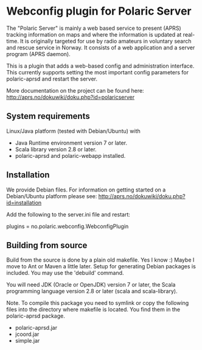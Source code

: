 # Webconfig plugin for Polaric Server

The "Polaric Server" is mainly a web based service to present (APRS) 
tracking information on maps and where the information is updated at real-
time. It is originally targeted for use by radio amateurs in voluntary search
and rescue service in Norway. It consists of a web application and a server 
program (APRS daemon). 
 
This is a plugin that adds a web-based config and administration interface. This currently 
supports setting the most important config parameters for polaric-aprsd and restart the server.
 
More documentation on the project can be found here: 
http://aprs.no/dokuwiki/doku.php?id=polaricserver

## System requirements

Linux/Java platform (tested with Debian/Ubuntu) with
* Java Runtime environment version 7 or later. 
* Scala library version 2.8 or later. 
* polaric-aprsd and polaric-webapp installed.

## Installation

We provide Debian files. For information on getting started on a Debian/Ubuntu 
platform please see: http://aprs.no/dokuwiki/doku.php?id=installation

Add the following to the server.ini file and restart: 

plugins = no.polaric.webconfig.WebconfigPlugin


## Building from source 

Build from the source is done by a plain old makefile. Yes I know :)
Maybe I move to Ant or Maven a little later. Setup for generating Debian
packages is included. You may use the 'debuild' command.

You will need JDK (Oracle or OpenJDK) version 7 or later, the Scala
programming language version 2.8 or later (scala and scala-library). 

Note. To compile this package you need to symlink or copy the following
files into the directory where makefile is located. You find them in the polaric-aprsd package. 
* polaric-aprsd.jar
* jcoord.jar
* simple.jar
